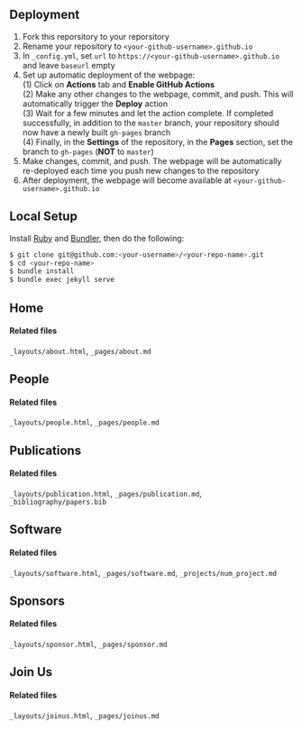 ## Deployment
1. Fork this reporsitory to your reporsitory
2. Rename your repository to `<your-github-username>.github.io`
3. In `_config.yml`, set `url` to `https://<your-github-username>.github.io` and leave `baseurl` empty
4. Set up automatic deployment of the webpage:  
   (1) Click on **Actions** tab and **Enable GitHub Actions**  
   (2) Make any other changes to the webpage, commit, and push. This will automatically trigger the **Deploy** action  
   (3) Wait for a few minutes and let the action complete. If completed successfully, in addition to the `master` branch, your repository should now have a newly built `gh-pages` branch  
   (4) Finally, in the **Settings** of the repository, in the **Pages** section, set the branch to `gh-pages` (**NOT** to `master`)
5. Make changes, commit, and push. The webpage will be automatically re-deployed each time you push new changes to the repository
6. After deployment, the webpage will become available at `<your-github-username>.github.io`

## Local Setup
Install [Ruby](https://www.ruby-lang.org/en/downloads/) and [Bundler](https://bundler.io/), then do the following:
```bash
$ git clone git@github.com:<your-username>/<your-repo-name>.git
$ cd <your-repo-name>
$ bundle install
$ bundle exec jekyll serve
```

## Home
#### Related files
`_layouts/about.html`, `_pages/about.md`

## People
#### Related files
`_layouts/people.html`, `_pages/people.md`

## Publications
#### Related files
`_layouts/publication.html`, `_pages/publication.md`, `_bibliography/papers.bib`

## Software
#### Related files
`_layouts/software.html`, `_pages/software.md`, `_projects/num_project.md`

## Sponsors
#### Related files
`_layouts/sponsor.html`, `_pages/sponsor.md`

## Join Us
#### Related files
`_layouts/joinus.html`, `_pages/joinus.md`
